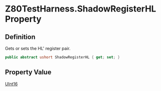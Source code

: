 # Z80TestHarness.ShadowRegisterHL Property
## Definition

Gets or sets the HL&#39; register pair.

```c#
public abstract ushort ShadowRegisterHL { get; set; }
```

## Property Value

[UInt16](https://learn.microsoft.com/en-gb/dotnet/api/System.UInt16)
